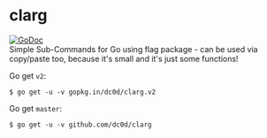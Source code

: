 # clarg
[![GoDoc](https://godoc.org/github.com/dc0d/clarg?status.svg)](https://godoc.org/github.com/dc0d/clarg)<br>
Simple Sub-Commands for Go using flag package - can be used via copy/paste too, because it's small and it's just some functions!

Go get `v2`:

```
$ go get -u -v gopkg.in/dc0d/clarg.v2
```

Go get `master`:

```
$ go get -u -v github.com/dc0d/clarg
```
